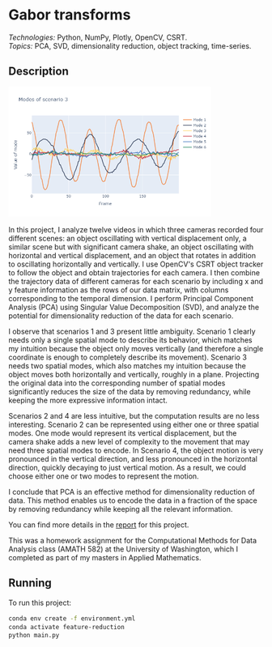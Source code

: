 # Gabor transforms

*Technologies:* Python, NumPy, Plotly, OpenCV, CSRT. <br>
*Topics:* PCA, SVD, dimensionality reduction, object tracking, time-series. <br>

## Description

<p float="left">
  <img src="docs/3_dominant_modes.png?raw=true" width="400" />
</p>

In this project, I analyze twelve videos in which three cameras recorded four different scenes: an object oscillating with vertical displacement only, a similar scene but with significant camera shake, an object oscillating with horizontal and vertical displacement, and an object that rotates in addition to oscillating horizontally and vertically. I use OpenCV's CSRT object tracker to follow the object and obtain trajectories for each camera. I then combine the trajectory data of different cameras for each scenario by including x and y feature information as the rows of our data matrix, with columns corresponding to the temporal dimension. I perform Principal Component Analysis (PCA) using Singular Value Decomposition (SVD), and analyze the potential for dimensionality reduction of the data for each scenario.

I observe that scenarios 1 and 3 present little ambiguity. Scenario 1 clearly needs only a single spatial mode to describe its behavior, which matches my intuition because the object only moves vertically (and therefore a single coordinate is enough to completely describe its movement). Scenario 3 needs two spatial modes, which also matches my intuition because the object moves both horizontally and vertically, roughly in a plane. Projecting the original data into the corresponding number of spatial modes significantly reduces the size of the data by removing redundancy, while keeping the more expressive information intact.

Scenarios 2 and 4 are less intuitive, but the computation results are no less interesting. Scenario 2 can be represented using either one or three spatial modes. One mode would represent its vertical displacement, but the camera shake adds a new level of complexity to the movement that may need three spatial modes to encode. In Scenario 4, the object motion is very pronounced in the vertical direction, and less pronounced in the horizontal direction, quickly decaying to just vertical motion. As a result, we could choose either one or two modes to represent the motion.

I conclude that PCA is an effective method for dimensionality reduction of data. This method enables us to encode the data in a fraction of the space by removing redundancy while keeping all the relevant information.

You can find more details in the <a href="https://1drv.ms/b/s!AiCY1Uw6PbEfhd1bqRoxfimQY2tlnQ?e=1iYMTK">report</a> for this project.

This was a homework assignment for the Computational Methods for Data Analysis class (AMATH 582) at the University of Washington, which I completed as part 
of my masters in Applied Mathematics.

## Running

To run this project:

```sh
conda env create -f environment.yml
conda activate feature-reduction
python main.py
```